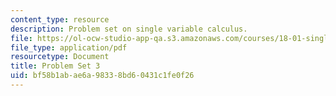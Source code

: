 ```yaml
---
content_type: resource
description: Problem set on single variable calculus.
file: https://ol-ocw-studio-app-qa.s3.amazonaws.com/courses/18-01-single-variable-calculus-fall-2006/bf58b1abae6a98338bd60431c1fe0f26_ps3.pdf
file_type: application/pdf
resourcetype: Document
title: Problem Set 3
uid: bf58b1ab-ae6a-9833-8bd6-0431c1fe0f26
---
```

